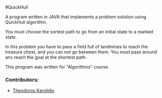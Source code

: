 #QuickHull

A program written in JAVA that implements a problem solution using QuickHull algorithm.

You must choose the sortest path to go from an initial state to a marked state.

In this problem you have to pass a field full of landmines to reach the treasure chest, and you can not go between them. You must pass around anc reach the goal at the shortest path.

This program was written for "Algorithms" course.

### Contributors:
* [Theodoros Karolidis](https://github.com/karolidis)

